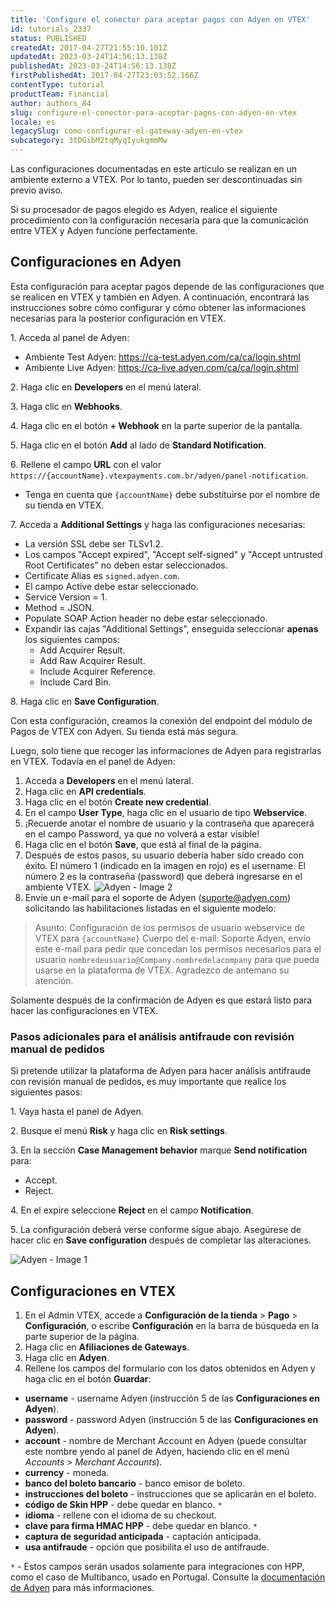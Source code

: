 ```yaml
---
title: 'Configure el conector para aceptar pagos con Adyen en VTEX'
id: tutorials_2337
status: PUBLISHED
createdAt: 2017-04-27T21:55:10.101Z
updatedAt: 2023-03-24T14:56:13.138Z
publishedAt: 2023-03-24T14:56:13.138Z
firstPublishedAt: 2017-04-27T23:03:52.166Z
contentType: tutorial
productTeam: Financial
author: authors_84
slug: configure-el-conector-para-aceptar-pagos-con-adyen-en-vtex
locale: es
legacySlug: como-configurar-el-gateway-adyen-en-vtex
subcategory: 3tDGibM2tqMyqIyukqmmMw
---
```


<div class="alert alert-warning">Las configuraciones documentadas en este artículo se realizan en un ambiente  externo a VTEX. Por lo tanto, pueden ser descontinuadas sin previo aviso.
</div>

Si su procesador de pagos elegido es Adyen, realice el siguiente procedimiento  con la configuración necesaria para que la comunicación entre VTEX y Adyen funcione perfectamente.

## Configuraciones en Adyen

Esta configuración para aceptar pagos depende de las configuraciones que se realicen en VTEX y también en Adyen. A continuación, encontrará las instrucciones sobre cómo configurar y cómo obtener las informaciones necesarias para la posterior configuración en VTEX.

<ui>1. Acceda al panel de Adyen:

  - Ambiente Test Adyen: https://ca-test.adyen.com/ca/ca/login.shtml
  - Ambiente Live Adyen: https://ca-live.adyen.com/ca/ca/login.shtml</ui>

<ui>2. Haga clic en **Developers** en el menú lateral.</ui>

<ui>3. Haga clic en **Webhooks**.</ui>

<ui>4. Haga clic en el botón **+ Webhook** en la parte superior de la pantalla.</ui>

<ui>5. Haga clic en el botón **Add** al lado de **Standard Notification**.</ui>

<ui>6. Rellene el campo **URL** con el valor `https://{accountName}.vtexpayments.com.br/adyen/panel-notification`.

 - Tenga en cuenta que `{accountName}` debe substituirse por el nombre de su tienda en VTEX.</ui>

<ui>7. Acceda a **Additional Settings** y haga las configuraciones necesarias:</ui>

  - La versión SSL debe ser TLSv1.2.
  - Los campos "Accept expired", "Accept self-signed" y "Accept untrusted Root Certificates" no deben estar seleccionados.
  - Certificate Alias es `signed.adyen.com`.
  - El campo Active debe estar seleccionado.
  - Service Version = 1.
  - Method = JSON.
  - Populate SOAP Action header no debe estar seleccionado.
  - Expandir las cajas "Additional Settings", enseguida seleccionar **apenas** los siguientes campos:
    - Add Acquirer Result.
    - Add Raw Acquirer Result.
    - Include Acquirer Reference.
    - Include Card Bin.</ui>

<ui>8. Haga clic en **Save Configuration**.</ui>

Con esta configuración, creamos la conexión del endpoint del módulo de Pagos de VTEX con Adyen. Su tienda está más segura.

Luego, solo tiene que recoger las informaciones de Adyen para registrarlas en VTEX. Todavía en el panel de Adyen:

1. Acceda a **Developers** en el menú lateral.
2. Haga clic en **API credentials**.
3. Haga clic en el botón **Create new credential**.
4. En el campo **User Type**, haga clic en el usuario de tipo **Webservice**.
5. ¡Recuerde anotar el nombre de usuario y la contraseña que aparecerá en el campo Password, ya que no volverá a estar visible!
6. Haga clic en el botón **Save**, que está al final de la página.
7. Después de estos pasos, su usuario debería haber sido creado con éxito. El número 1 (indicado en la imagen en rojo) es el username. El número 2 es la contraseña (password) que deberá ingresarse en el ambiente VTEX.
![Adyen - Image 2](//images.ctfassets.net/alneenqid6w5/7jtKskh7uYiUuMnI6t7UqJ/ea01c037ad5c541a26fdef50b1a0d4fd/image2.png)
8. Envíe un e-mail para el soporte de Adyen (suporte@adyen.com) solicitando las habilitaciones listadas en el siguiente modelo:

> Asunto: Configuración de los permisos de usuario webservice de VTEX para `{accountName}`
> Cuerpo del e-mail: Soporte Adyen, envío este e-mail para pedir que concedan los permisos necesarios para el usuario `nombredeusuario@Company.nombredelacompany` para que pueda usarse en la plataforma de VTEX.  Agradezco de antemano su atención.  

Solamente después de la confirmación de Adyen es que estará listo para hacer las  configuraciones en VTEX.

### Pasos adicionales para el análisis antifraude con revisión manual de pedidos

Si pretende utilizar la plataforma de Adyen para hacer análisis antifraude con revisión manual de pedidos, es muy importante que realice los siguientes pasos:

<ui>1. Vaya hasta el panel de Adyen.</ui>

<ui>2. Busque el menú **Risk** y haga clic en **Risk settings**.</ui>

<ui>3. En la sección **Case Management behavior** marque **Send notification** para:

  - Accept.
  - Reject.</ui>

<ui>4. En el expire seleccione **Reject** en el campo **Notification**.</ui>

<ui>5. La configuración deberá verse conforme sigue abajo. Asegúrese de hacer clic en **Save configuration** después de completar las alteraciones.</ui>

![Adyen - Image 1](//images.ctfassets.net/alneenqid6w5/1K5aqITpHU74XYQ5eO7wKc/a29d285086d15dd28a596ab344d72763/image1.png)

## Configuraciones en VTEX

1. En el Admin VTEX, accede a **Configuración de la tienda** > **Pago** > **Configuración**, o escribe **Configuración** en la barra de búsqueda en la parte superior de la página.
2. Haga clic en **Afiliaciones de Gateways**.
3. Haga clic en **Adyen**.
4. Rellene los campos del formulario con los datos obtenidos en Adyen y haga clic en el botón **Guardar**:

- **username** - username Adyen (instrucción 5 de las **Configuraciones en  Adyen**).
- **password** - password Adyen (instrucción 5 de las **Configuraciones en Adyen**).
- **account** - nombre de Merchant Account en Adyen (puede consultar este nombre yendo al panel de Adyen, haciendo clic en el menú _Accounts > Merchant Accounts_).
- **currency** - moneda.
- **banco del boleto bancario** - banco emisor de boleto.
- **instrucciones del boleto** - instrucciones que se aplicarán en el boleto.
- **código de Skin HPP** - debe quedar en blanco. `*`
- **idioma** - rellene con el idioma de su checkout.
- **clave para firma HMAC HPP** - debe quedar en blanco. `*`
- **captura de seguridad anticipada** - captación anticipada.
- **usa antifraude** - opción que posibilita el uso de antifraude.

`*` - Estos campos serán usados solamente para integraciones con HPP, como el caso de Multibanco, usado en Portugal. Consulte la [documentación de Adyen](https://docs.adyen.com/payments-fundamentals/payment-glossary#hosted-payment-pages-hpp) para más informaciones.
